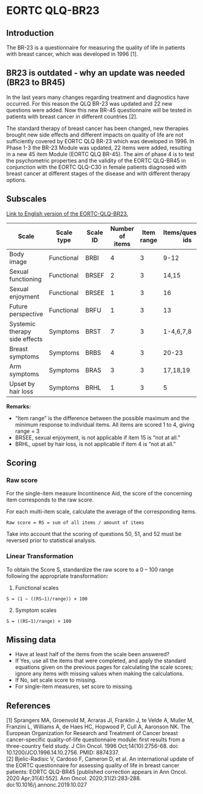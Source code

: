 # EORTC QLQ-BR23
## Introduction
The BR-23 is a questionnaire for measuring the quality of life in patients with breast cancer, which was developed in 1996 [1].

## BR23 is outdated - why an update was needed (BR23 to BR45)
In the last years many changes regarding treatment and diagnostics have occurred. For this reason the QLQ BR-23 was updated and 22 new questions were added. Now this new BR-45 questionnaire will be tested in patients with breast cancer in different countries [2].

The standard therapy of breast cancer has been changed, new therapies brought new side effects and different impacts on quality of life are not sufficiently covered by  EORTC QLQ BR-23 which was developed in 1996. In Phase 1-3 the BR-23 Module was updated, 22 items were added, resulting in a new 45 item Module (EORTC QLQ BR-45). The aim of phase 4 is to test the psychometric properties and the validity of the EORTC QLQ-BR45 in conjunction with the EORTC QLQ-C30 in female patients diagnosed with breast cancer at different stages of the disease and with different therapy options.


## Subscales

[Link to English version of the EORTC-QLQ-BR23.](https://drive.google.com/file/d/1v_GNOaR_gdGP708TAgsvHd67HGGduf6c/view?usp=sharing)

| Scale                         | Scale type | Scale ID | Number of items | Item range | Items/questions ids | Reverse scoring |
|-------------------------------|------------|----------|-----------------|------------|---------------------|-----------------|
| Body image                    | Functional | BRBI     | 4               | 3          | 9-12                |                 |
| Sexual functioning            | Functional | BRSEF    | 2               | 3          | 14,15               | 14,15           |
| Sexual enjoyment              | Functional | BRSEE    | 1               | 3          | 16                  | 16              |
| Future perspective            | Functional | BRFU     | 1               | 3          | 13                  |                 |
| Systemic therapy side effects | Symptoms   | BRST     | 7               | 3          | 1-4,6,7,8           |                 |
| Breast symptoms               | Symptoms   | BRBS     | 4               | 3          | 20-23               |                 |
| Arm symptoms                  | Symptoms   | BRAS     | 3               | 3          | 17,18,19            |                 |
| Upset by hair loss            | Symptoms   | BRHL     | 1               | 3          | 5                   |                 |

**Remarks:**
- “Item range” is the difference between the possible maximum and the minimum response to individual items. All items are scored 1 to 4, giving range = 3
- BRSEE, sexual enjoyment, is not applicable if item 15 is “not at all.”
- BRHL, upset by hair loss, is not applicable if item 4 is “not at all.”

## Scoring
### Raw score
For the single-item measure Incontinence Aid, the score of the concerning item corresponds to the raw score.

For each multi-item scale, calculate the average of the corresponding items.

```
Raw score = RS = sum of all items / amount of items
``` 

Take into account that the scoring of questions 50, 51, and 52 must be reversed prior to statistical analysis.

### Linear Transformation
To obtain the Score S, standardize the raw score to a 0 – 100 range following the appropriate transformation:
1. Functional scales
```
S = (1 − ((RS−1)/range)) × 100
```
2. Symptom scales
```
S = ((RS−1)/range) × 100
```

## Missing data
* Have at least half of the items from the scale been answered?
* If Yes, use all the items that were completed, and apply the standard equations given on the previous pages for calculating the scale scores; ignore any items with missing values when making the calculations.
* If No, set scale score to missing.
* For single-item measures, set score to missing.

## References
[1] Sprangers MA, Groenvold M, Arraras JI, Franklin J, te Velde A, Muller M, Franzini L, Williams A, de Haes HC, Hopwood P, Cull A, Aaronson NK. The European Organization for Research and Treatment of Cancer breast cancer-specific quality-of-life questionnaire module: first results from a three-country field study. J Clin Oncol. 1996 Oct;14(10):2756-68. doi: 10.1200/JCO.1996.14.10.2756. PMID: 8874337.\
[2] Bjelic-Radisic V, Cardoso F, Cameron D, et al. An international update of the EORTC questionnaire for assessing quality of life in breast cancer patients: EORTC QLQ-BR45 [published correction appears in Ann Oncol. 2020 Apr;31(4):552]. Ann Oncol. 2020;31(2):283-288. doi:10.1016/j.annonc.2019.10.027
